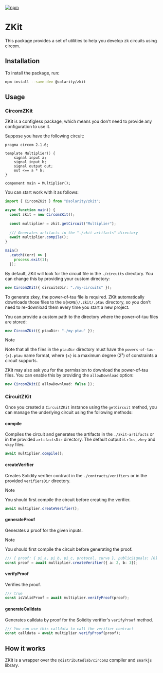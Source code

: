 [![npm](https://img.shields.io/npm/v/@solarity/zkit.svg)](https://www.npmjs.com/package/@solarity/zkit)

# ZKit

This package provides a set of utilities to help you develop zk circuits using circom.

## Installation

To install the package, run:

```bash
npm install --save-dev @solarity/zkit
```

## Usage

### CircomZKit

ZKit is a configless package, which means you don't need to provide any configuration to use it.

Suppose you have the following circuit:

```circom
pragma circom 2.1.6;

template Multiplier() {
    signal input a;
    signal input b;
    signal output out;
    out <== a * b;
}

component main = Multiplier();
```

You can start work with it as follows:

```typescript
import { CircomZKit } from "@solarity/zkit";

async function main() {
  const zkit = new CircomZKit();
  
  const multiplier = zkit.getCircuit("Multiplier");
  
  /// Generates artifacts in the "./zkit-artifacts" directory
  await multiplier.compile();
}

main()
  .catch((err) => {
    process.exit(1);
  });
```

By default, ZKit will look for the circuit file in the `./circuits` directory. You can change this by providing your custom directory:

```typescript
new CircomZKit({ circuitsDir: "./my-circuits" });
```

To generate zkey, the power-of-tau file is required. ZKit automatically downloads those files to the `${HOME}/.zkit/.ptau` directory, so you don't need to re-download them every time you start a new project.

You can provide a custom path to the directory where the power-of-tau files are stored:

```typescript
new CircomZKit({ ptauDir: "./my-ptau" });
```

> [!NOTE]
> Note that all the files in the `ptauDir` directory must have the `powers-of-tau-{x}.ptau` name format, where `{x}` is a maximum degree (2<sup>x</sup>) of constraints a circuit supports.

ZKit may also ask you for the permission to download the power-of-tau files. You can enable this by providing the `allowDownload` option:

```typescript
new CircomZKit({ allowDownload: false });
```

### CircuitZKit

Once you created a `CircuitZKit` instance using the `getCircuit` method, you can manage the underlying circuit using the following methods:

#### compile

Compiles the circuit and generates the artifacts in the `./zkit-artifacts` or in the provided `artifactsDir` directory. The default output is `r1cs`, `zkey` and `vkey` files.

```typescript
await multiplier.compile();
```

#### createVerifier

Creates Solidity verifier contract  in the `./contracts/verifiers` or in the provided `verifiersDir` directory. 

> [!NOTE]
> You should first compile the circuit before creating the verifier.

```typescript
await multiplier.createVerifier();
```

#### generateProof

Generates a proof for the given inputs.

> [!NOTE]
> You should first compile the circuit before generating the proof.

```typescript
/// { proof: { pi_a, pi_b, pi_c, protocol, curve }, publicSignals: [6] }
const proof = await multiplier.createVerifier({ a: 2, b: 3});
```

#### verifyProof

Verifies the proof.

```typescript
/// true
const isValidProof = await multiplier.verifyProof(proof);
```

#### generateCalldata

Generates calldata by proof for the Solidity verifier's `verifyProof` method.

```typescript
/// You can use this calldata to call the verifier contract
const calldata = await multiplier.verifyProof(proof);
```

## How it works

ZKit is a wrapper over the `@distributedlab/circom2` compiler and `snarkjs` library.
